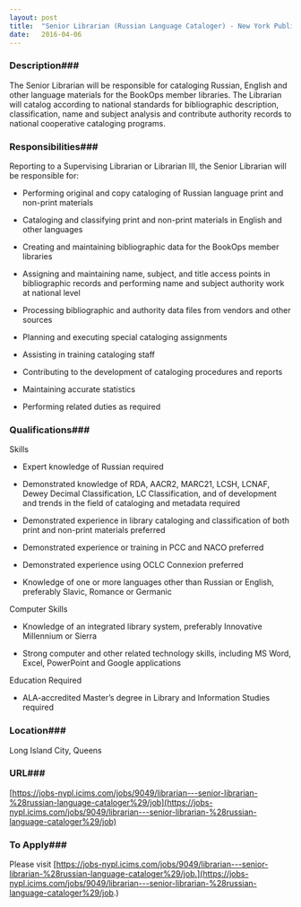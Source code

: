 ```yaml
---
layout: post
title:  "Senior Librarian (Russian Language Cataloger) - New York Public Library"
date:   2016-04-06
---
```


### Description###

The Senior Librarian will be responsible for cataloging Russian, English and other language materials for the BookOps member libraries. The Librarian will catalog according to national standards for bibliographic description, classification, name and subject analysis and contribute authority records to national cooperative cataloging programs. 


### Responsibilities###

Reporting to a Supervising Librarian or Librarian III, the Senior Librarian will be responsible for:

* Performing original and copy cataloging of Russian language print and non-print materials

* Cataloging and classifying print and non-print materials in English and other languages

* Creating and maintaining bibliographic data for the BookOps member libraries

* Assigning and maintaining name, subject, and title access points in bibliographic records and performing name and subject authority work at national level

* Processing bibliographic and authority data files from vendors and other sources

* Planning and executing special cataloging assignments

* Assisting in training cataloging staff

* Contributing to the development of cataloging procedures and reports

* Maintaining accurate statistics

* Performing related duties as required



### Qualifications###

Skills

* Expert knowledge of Russian required

* Demonstrated knowledge of RDA, AACR2, MARC21, LCSH, LCNAF, Dewey Decimal Classification, LC Classification, and of development and trends in the field of cataloging and metadata required

* Demonstrated experience in library cataloging and classification of both print and non-print materials preferred

* Demonstrated experience or training in PCC and NACO preferred

* Demonstrated experience using OCLC Connexion preferred

* Knowledge of one or more languages other than Russian or English, preferably Slavic, Romance or Germanic

Computer Skills

* Knowledge of an integrated library system, preferably Innovative Millennium or Sierra

* Strong computer and other related technology skills, including MS Word, Excel, PowerPoint and Google applications

Education Required

* ALA-accredited Master’s degree in Library and Information Studies required




### Location###

Long Island City, Queens


### URL###

 [https://jobs-nypl.icims.com/jobs/9049/librarian---senior-librarian-%28russian-language-cataloger%29/job](https://jobs-nypl.icims.com/jobs/9049/librarian---senior-librarian-%28russian-language-cataloger%29/job)

### To Apply###

Please visit 
[https://jobs-nypl.icims.com/jobs/9049/librarian---senior-librarian-%28russian-language-cataloger%29/job.](https://jobs-nypl.icims.com/jobs/9049/librarian---senior-librarian-%28russian-language-cataloger%29/job.)





